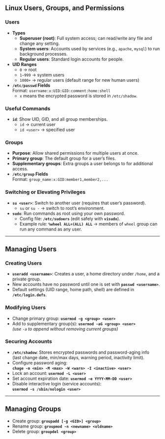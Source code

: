 ## Linux Users, Groups, and Permissions

### Users
- **Types**
  - **Superuser (root)**: Full system access; can read/write any file and change any setting.
  - **System users**: Accounts used by services (e.g., `apache`, `mysql`) to run background processes.
  - **Regular users**: Standard login accounts for people.
- **UID Ranges**
  - `0` → root  
  - `1–999` → system users  
  - `1000+` → regular users (default range for new human users)
- **`/etc/passwd` Fields**  
  Format: `username:x:UID:GID:comment:home:shell`  
  - `x` means the encrypted password is stored in `/etc/shadow`.

### Useful Commands
- **`id`**: Show UID, GID, and all group memberships.  
  - `id` → current user  
  - `id <user>` → specified user

### Groups
- **Purpose**: Allow shared permissions for multiple users at once.
- **Primary group**: The default group for a user’s files.
- **Supplementary groups**: Extra groups a user belongs to for additional access.
- **`/etc/group` Fields**  
  Format: `group_name:x:GID:member1,member2,...`

### Switching or Elevating Privileges
- **`su <user>`**: Switch to another user (requires that user’s password).  
  - `su` or `su -` → switch to root’s environment.
- **`sudo`**: Run commands as root using your own password.  
  - Config file: **`/etc/sudoers`** (edit safely with **`visudo`**).  
  - Example rule: **`%wheel ALL=(ALL) ALL`** → members of `wheel` group can run any command as any user.

---

## Managing Users

### Creating Users
- **`useradd <username>`**: Creates a user, a home directory under `/home`, and a private group.
- New accounts have no password until one is set with **`passwd <username>`**.
- Default settings (UID range, home path, shell) are defined in **`/etc/login.defs`**.

### Modifying Users
- Change primary group: **`usermod -g <group> <user>`**
- Add to supplementary group(s): **`usermod -aG <group> <user>`**  
  *(use `-a` to append without removing current groups)*

### Securing Accounts
- **`/etc/shadow`**: Stores encrypted passwords and password-aging info  
  (last change date, min/max days, warning period, inactivity limit).
- Configure password aging:  
  **`chage -m <min> -M <max> -W <warn> -I <inactive> <user>`**
- Lock an account: **`usermod -L <user>`**
- Set account expiration date: **`usermod -e YYYY-MM-DD <user>`**
- Disable interactive login (service accounts):  
  **`usermod -s /sbin/nologin <user>`**

---

## Managing Groups
- Create group: **`groupadd [-g <GID>] <group>`**
- Rename group: **`groupmod -n <newname> <oldname>`**
- Delete group: **`groupdel <group>`**
